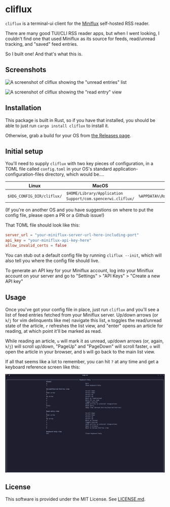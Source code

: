 # cliflux

`cliflux` is a terminal-ui client for the [Miniflux](https://miniflux.app/) self-hosted RSS reader.

There are many good TUI/CLI RSS reader apps, but when I went looking, I couldn't find one that used Miniflux as its 
source for feeds, read/unread tracking, and "saved" feed entries.

So I built one! And that's what this is.

## Screenshots

![A screenshot of cliflux showing the "unread entries" list](./screenshots/entry_list.png)

![A screenshot of cliflux showing the "read entry" view](./screenshots/read_entry.png)

## Installation

This package is built in Rust, so if you have that installed, you should be able to just run `cargo install cliflux` to install it.

Otherwise, grab a build for your OS from [the Releases page](https://github.com/spencerwi/cliflux/releases).

## Initial setup

You'll need to supply `cliflux` with two key pieces of configuration, in a TOML file called `config.toml` in
your OS's standard application-configuration-files directory, which would be....

|           Linux            |                               MacOS                        |                  Windows                   | 
|----------------------------|------------------------------------------------------------|--------------------------------------------|
| `$XDG_CONFIG_DIR/cliflux/` | `$HOME/Library/Application Support/com.spencerwi.cliflux/` | `%APPDATA%\Roaming\com\spencerwi\cliflux\` |

(If you're on another OS and you have suggestions on where to put the config file, please open a PR or a Github issue!)

That TOML file should look like this:

```toml
server_url = "your-miniflux-server-url-here-including-port"
api_key = "your-miniflux-api-key-here"
allow_invalid_certs = false
```

You can stub out a default config file by running `cliflux --init`, which will also tell you where the config file 
should live.

To generate an API key for your Miniflux account, log into your Miniflux account on your server and go to 
"Settings" > "API Keys" > "Create a new API key"

## Usage

Once you've got your config file in place, just run `cliflux` and you'll see a list of feed entries fetched 
from your Miniflux server. Up/down arrows (or `k`/`j` for vim delinquents like me) navigate this list, `m` toggles 
the read/unread state of the article, `r` refreshes the list view, and "enter" opens an article for reading, at which 
point it'll be marked as read. 

While reading an article, `u` will mark it as unread, up/down arrows (or, again, `k`/`j`) will scroll up/down, "PageUp"
and "PageDown" will scroll faster, `o` will open the article in your browser, and `b` will go back to the main list view.

If all that seems like a lot to remember, you can hit `?` at any time and get a keyboard reference screen like this:

![A screenshot of cliflux showing the keyboard reference screen](./screenshots/keyboard_help.png)

## License 

This software is provided under the MIT License. See [LICENSE.md](./LICENSE.md).
